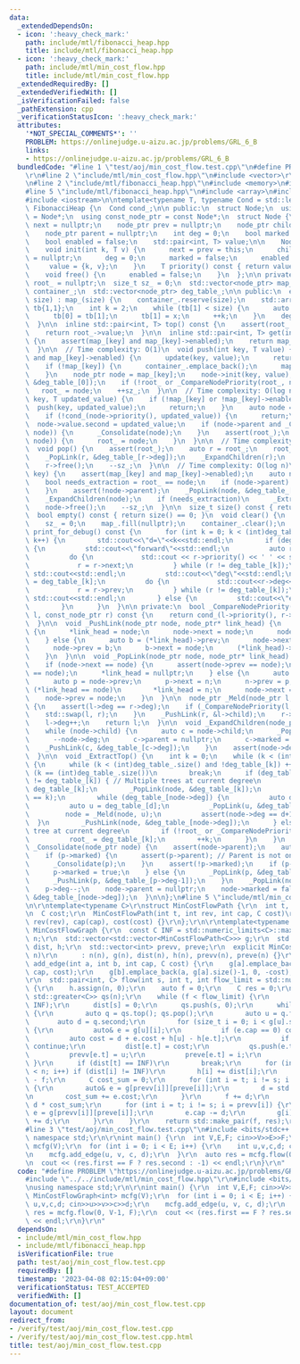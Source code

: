 ```yaml
---
data:
  _extendedDependsOn:
  - icon: ':heavy_check_mark:'
    path: include/mtl/fibonacci_heap.hpp
    title: include/mtl/fibonacci_heap.hpp
  - icon: ':heavy_check_mark:'
    path: include/mtl/min_cost_flow.hpp
    title: include/mtl/min_cost_flow.hpp
  _extendedRequiredBy: []
  _extendedVerifiedWith: []
  _isVerificationFailed: false
  _pathExtension: cpp
  _verificationStatusIcon: ':heavy_check_mark:'
  attributes:
    '*NOT_SPECIAL_COMMENTS*': ''
    PROBLEM: https://onlinejudge.u-aizu.ac.jp/problems/GRL_6_B
    links:
    - https://onlinejudge.u-aizu.ac.jp/problems/GRL_6_B
  bundledCode: "#line 1 \"test/aoj/min_cost_flow.test.cpp\"\n#define PROBLEM \"https://onlinejudge.u-aizu.ac.jp/problems/GRL_6_B\"\
    \r\n#line 2 \"include/mtl/min_cost_flow.hpp\"\n#include <vector>\r\n#include <limits>\r\
    \n#line 2 \"include/mtl/fibonacci_heap.hpp\"\n#include <memory>\n#include <cassert>\n\
    #line 5 \"include/mtl/fibonacci_heap.hpp\"\n#include <array>\n#include <list>\n\
    #include <iostream>\n\ntemplate<typename T, typename Cond = std::less<>>\nclass\
    \ FibonacciHeap {\n  Cond cond_;\n\n public:\n  struct Node;\n  using node_ptr\
    \ = Node*;\n  using const_node_ptr = const Node*;\n  struct Node {\n    node_ptr\
    \ next = nullptr;\n    node_ptr prev = nullptr;\n    node_ptr child = nullptr;\n\
    \    node_ptr parent = nullptr;\n    int deg = 0;\n    bool marked = false;\n\
    \    bool enabled = false;\n    std::pair<int, T> value;\n\n    Node() = default;\n\
    \    void init(int k, T v) {\n      next = prev = this;\n      child = parent\
    \ = nullptr;\n      deg = 0;\n      marked = false;\n      enabled = true;\n \
    \     value = {k, v};\n    }\n    T priority() const { return value.second; }\n\
    \    void free() {\n      enabled = false;\n    }\n  };\n\n private:\n  node_ptr\
    \ root_ = nullptr;\n  size_t sz_ = 0;\n  std::vector<node_ptr> map_;\n  std::vector<Node>\
    \ container_;\n  std::vector<node_ptr> deg_table_;\n\n public:\n  explicit FibonacciHeap(size_t\
    \ size) : map_(size) {\n    container_.reserve(size);\n    std::array<size_t,2>\
    \ tb{1,1};\n    int k = 2;\n    while (tb[1] < size) {\n      auto x = tb[0]+tb[1];\n\
    \      tb[0] = tb[1];\n      tb[1] = x;\n      ++k;\n    }\n    deg_table_.resize(k);\n\
    \  }\n\n  inline std::pair<int, T> top() const {\n    assert(root_ and root_->enabled);\n\
    \    return root_->value;\n  }\n\n  inline std::pair<int, T> get(int key) const\
    \ {\n    assert(map_[key] and map_[key]->enabled);\n    return map_[key]->value;\n\
    \  }\n\n  // Time complexity: O(1)\n  void push(int key, T value) {\n    if (map_[key]\
    \ and map_[key]->enabled) {\n      update(key, value);\n      return;\n    }\n\
    \    if (!map_[key]) {\n      container_.emplace_back();\n      map_[key] = &container_.back();\n\
    \    }\n    node_ptr node = map_[key];\n    node->init(key, value);\n    _PushLink(node,\
    \ &deg_table_[0]);\n    if (!root_ or _CompareNodePriority(root_, node))\n   \
    \   root_ = node;\n    ++sz_;\n  }\n\n  // Time complexity: O(log n)\n  void update(int\
    \ key, T updated_value) {\n    if (!map_[key] or !map_[key]->enabled) {\n    \
    \  push(key, updated_value);\n      return;\n    }\n    auto node = map_[key];\n\
    \    if (!cond_(node->priority(), updated_value)) {\n      return;\n    }\n  \
    \  node->value.second = updated_value;\n    if (node->parent and _CompareNodePriority(node->parent,\
    \ node)) {\n      _Consolidate(node);\n    }\n    assert(root_);\n    if (_CompareNodePriority(root_,\
    \ node)) {\n      root_ = node;\n    }\n  }\n\n  // Time complexity: O(log n)\n\
    \  void pop() {\n    assert(root_);\n    auto r = root_;\n    root_ = nullptr;\n\
    \    _PopLink(r, &deg_table_[r->deg]);\n    _ExpandChildren(r);\n    _ExtractTop();\n\
    \    r->free();\n    --sz_;\n  }\n\n  // Time complexity: O(log n)\n  void erase(int\
    \ key) {\n    assert(map_[key] and map_[key]->enabled);\n    auto node = map_[key];\n\
    \    bool needs_extraction = root_ == node;\n    if (node->parent) {\n      _Consolidate(node);\n\
    \    }\n    assert(!node->parent);\n    _PopLink(node, &deg_table_[node->deg]);\n\
    \    _ExpandChildren(node);\n    if (needs_extraction)\n      _ExtractTop();\n\
    \    node->free();\n    --sz_;\n  }\n\n  size_t size() const { return sz_; }\n\
    \  bool empty() const { return size() == 0; }\n  void clear() {\n    root_ = nullptr;\n\
    \    sz_ = 0;\n    map_.fill(nullptr);\n    container_.clear();\n  }\n\n  void\
    \ print_for_debug() const {\n      for (int k = 0; k < (int)deg_table_.size();\
    \ k++) {\n        std::cout<<\"d=\"<<k<<std::endl;\n        if (deg_table_[k])\
    \ {\n          std::cout<<\"forward\"<<std::endl;\n          auto r = deg_table_[k];\n\
    \          do {\n            std::cout << r->priority() << ' ' << std::flush;\n\
    \            r = r->next;\n          } while (r != deg_table_[k]);\n         \
    \ std::cout<<std::endl;\n          std::cout<<\"deg\"<<std::endl;\n          r\
    \ = deg_table_[k];\n          do {\n            std::cout<<r->deg<<' '<<std::flush;\n\
    \            r = r->prev;\n          } while (r != deg_table_[k]);\n         \
    \ std::cout<<std::endl;\n        } else {\n          std::cout<<\"empty\"<<std::endl;\n\
    \        }\n      }\n  }\n\n private:\n  bool _CompareNodePriority(const_node_ptr\
    \ l, const_node_ptr r) const {\n    return cond_(l->priority(), r->priority());\n\
    \  }\n\n  void _PushLink(node_ptr node, node_ptr* link_head) {\n    if (!*link_head)\
    \ {\n      *link_head = node;\n      node->next = node;\n      node->prev = node;\n\
    \    } else {\n      auto b = (*link_head)->prev;\n      node->next = *link_head;\n\
    \      node->prev = b;\n      b->next = node;\n      (*link_head)->prev = node;\n\
    \    }\n  }\n\n  void _PopLink(node_ptr node, node_ptr* link_head) {\n    assert(*link_head);\n\
    \    if (node->next == node) {\n      assert(node->prev == node);\n      assert(*link_head\
    \ == node);\n      *link_head = nullptr;\n    } else {\n      auto n = node->next;\n\
    \      auto p = node->prev;\n      p->next = n;\n      n->prev = p;\n      if\
    \ (*link_head == node)\n        *link_head = n;\n      node->next = node;\n  \
    \    node->prev = node;\n    }\n  }\n\n  node_ptr _Meld(node_ptr l, node_ptr r)\
    \ {\n    assert(l->deg == r->deg);\n    if (_CompareNodePriority(l, r)) {\n  \
    \    std::swap(l, r);\n    }\n    _PushLink(r, &l->child);\n    r->parent = l;\n\
    \    l->deg++;\n    return l;\n  }\n\n  void _ExpandChildren(node_ptr node) {\n\
    \    while (node->child) {\n      auto c = node->child;\n      _PopLink(c, &node->child);\n\
    \      --node->deg;\n      c->parent = nullptr;\n      c->marked = false;\n  \
    \    _PushLink(c, &deg_table_[c->deg]);\n    }\n    assert(node->deg == 0);\n\
    \  }\n\n  void _ExtractTop() {\n    int k = 0;\n    while (k < (int)deg_table_.size())\
    \ {\n      while (k < (int)deg_table_.size() and !deg_table_[k]) ++k;\n      if\
    \ (k == (int)deg_table_.size())\n        break;\n      if (deg_table_[k]->next\
    \ != deg_table_[k]) { // Multiple trees at current degree\n        auto node =\
    \ deg_table_[k];\n        _PopLink(node, &deg_table_[k]);\n        assert(node->deg\
    \ == k);\n        while (deg_table_[node->deg]) {\n          auto d = node->deg;\n\
    \          auto u = deg_table_[d];\n          _PopLink(u, &deg_table_[d]);\n \
    \         node = _Meld(node, u);\n          assert(node->deg == d+1);\n      \
    \  }\n        _PushLink(node, &deg_table_[node->deg]);\n      } else { // Single\
    \ tree at current degree\n        if (!root_ or _CompareNodePriority(root_, deg_table_[k]))\n\
    \          root_ = deg_table_[k];\n        ++k;\n      }\n    }\n  }\n\n  void\
    \ _Consolidate(node_ptr node) {\n    assert(node->parent);\n    auto p = node->parent;\n\
    \    if (p->marked) {\n      assert(p->parent); // Parent is not one of the roots.\n\
    \      _Consolidate(p);\n    }\n    assert(!p->marked);\n    if (p->parent) {\n\
    \      p->marked = true;\n    } else {\n      _PopLink(p, &deg_table_[p->deg]);\n\
    \      _PushLink(p, &deg_table_[p->deg-1]);\n    }\n    _PopLink(node, &p->child);\n\
    \    p->deg--;\n    node->parent = nullptr;\n    node->marked = false;\n    _PushLink(node,\
    \ &deg_table_[node->deg]);\n  }\n\n};\n#line 5 \"include/mtl/min_cost_flow.hpp\"\
    \n\r\ntemplate<typename C>\r\nstruct MinCostFlowPath {\r\n  int t, rev, cap;\r\
    \n  C cost;\r\n  MinCostFlowPath(int t, int rev, int cap, C cost)\r\n      : t(t),\
    \ rev(rev), cap(cap), cost(cost) {}\r\n};\r\n\r\ntemplate<typename C>\r\nstruct\
    \ MinCostFlowGraph {\r\n  const C INF = std::numeric_limits<C>::max();\r\n  int\
    \ n;\r\n  std::vector<std::vector<MinCostFlowPath<C>>> g;\r\n  std::vector<C>\
    \ dist, h;\r\n  std::vector<int> prevv, preve;\r\n  explicit MinCostFlowGraph(int\
    \ n)\r\n      : n(n), g(n), dist(n), h(n), prevv(n), preve(n) {}\r\n\r\n  void\
    \ add_edge(int a, int b, int cap, C cost) {\r\n    g[a].emplace_back(b, g[b].size(),\
    \ cap, cost);\r\n    g[b].emplace_back(a, g[a].size()-1, 0, -cost);\r\n  }\r\n\
    \r\n  std::pair<int, C> flow(int s, int t, int flow_limit = std::numeric_limits<int>::max())\
    \ {\r\n    h.assign(n, 0);\r\n    auto f = 0;\r\n    C res = 0;\r\n    FibonacciHeap<C,\
    \ std::greater<C>> qs(n);\r\n    while (f < flow_limit) {\r\n      dist.assign(n,\
    \ INF);\r\n      dist[s] = 0;\r\n      qs.push(s, 0);\r\n      while (!qs.empty())\
    \ {\r\n        auto q = qs.top(); qs.pop();\r\n        auto u = q.first;\r\n \
    \       auto d = q.second;\r\n        for (size_t i = 0; i < g[u].size(); i++)\
    \ {\r\n          auto& e = g[u][i];\r\n          if (e.cap == 0) continue;\r\n\
    \          auto cost = d + e.cost + h[u] - h[e.t];\r\n          if (cost >= dist[e.t])\
    \ continue;\r\n          dist[e.t] = cost;\r\n          qs.push(e.t, cost);\r\n\
    \          prevv[e.t] = u;\r\n          preve[e.t] = i;\r\n        }\r\n     \
    \ }\r\n      if (dist[t] == INF)\r\n        break;\r\n      for (int i = 0; i\
    \ < n; i++) if (dist[i] != INF)\r\n        h[i] += dist[i];\r\n      int d = flow_limit\
    \ - f;\r\n      C cost_sum = 0;\r\n      for (int i = t; i != s; i = prevv[i])\
    \ {\r\n        auto& e = g[prevv[i]][preve[i]];\r\n        d = std::min(d, e.cap);\r\
    \n        cost_sum += e.cost;\r\n      }\r\n      f += d;\r\n      res += (C)\
    \ d * cost_sum;\r\n      for (int i = t; i != s; i = prevv[i]) {\r\n        auto&\
    \ e = g[prevv[i]][preve[i]];\r\n        e.cap -= d;\r\n        g[i][e.rev].cap\
    \ += d;\r\n      }\r\n    }\r\n    return std::make_pair(f, res);\r\n  }\r\n};\n\
    #line 3 \"test/aoj/min_cost_flow.test.cpp\"\n#include <bits/stdc++.h>\r\nusing\
    \ namespace std;\r\n\r\nint main() {\r\n  int V,E,F; cin>>V>>E>>F;\r\n  MinCostFlowGraph<int>\
    \ mcfg(V);\r\n  for (int i = 0; i < E; i++) {\r\n    int u,v,c,d; cin>>u>>v>>c>>d;\r\
    \n    mcfg.add_edge(u, v, c, d);\r\n  }\r\n  auto res = mcfg.flow(0, V-1, F);\r\
    \n  cout << (res.first == F ? res.second : -1) << endl;\r\n}\r\n"
  code: "#define PROBLEM \"https://onlinejudge.u-aizu.ac.jp/problems/GRL_6_B\"\r\n\
    #include \"../../include/mtl/min_cost_flow.hpp\"\r\n#include <bits/stdc++.h>\r\
    \nusing namespace std;\r\n\r\nint main() {\r\n  int V,E,F; cin>>V>>E>>F;\r\n \
    \ MinCostFlowGraph<int> mcfg(V);\r\n  for (int i = 0; i < E; i++) {\r\n    int\
    \ u,v,c,d; cin>>u>>v>>c>>d;\r\n    mcfg.add_edge(u, v, c, d);\r\n  }\r\n  auto\
    \ res = mcfg.flow(0, V-1, F);\r\n  cout << (res.first == F ? res.second : -1)\
    \ << endl;\r\n}\r\n"
  dependsOn:
  - include/mtl/min_cost_flow.hpp
  - include/mtl/fibonacci_heap.hpp
  isVerificationFile: true
  path: test/aoj/min_cost_flow.test.cpp
  requiredBy: []
  timestamp: '2023-04-08 02:15:04+09:00'
  verificationStatus: TEST_ACCEPTED
  verifiedWith: []
documentation_of: test/aoj/min_cost_flow.test.cpp
layout: document
redirect_from:
- /verify/test/aoj/min_cost_flow.test.cpp
- /verify/test/aoj/min_cost_flow.test.cpp.html
title: test/aoj/min_cost_flow.test.cpp
---
```

